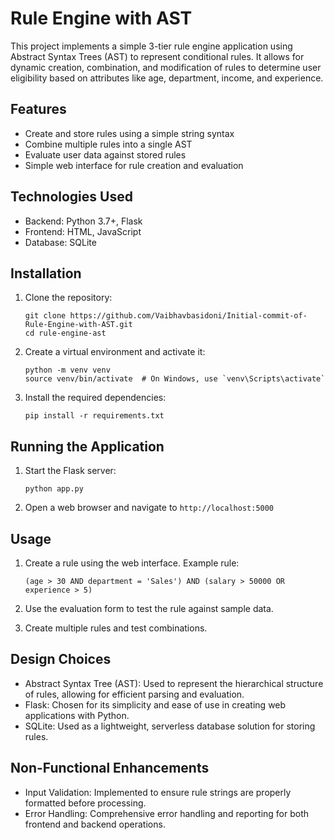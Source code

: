 
# Rule Engine with AST

This project implements a simple 3-tier rule engine application using Abstract Syntax Trees (AST) to represent conditional rules. It allows for dynamic creation, combination, and modification of rules to determine user eligibility based on attributes like age, department, income, and experience.

## Features

- Create and store rules using a simple string syntax
- Combine multiple rules into a single AST
- Evaluate user data against stored rules
- Simple web interface for rule creation and evaluation

## Technologies Used

- Backend: Python 3.7+, Flask
- Frontend: HTML, JavaScript
- Database: SQLite

## Installation

1. Clone the repository:
   ```
   git clone https://github.com/Vaibhavbasidoni/Initial-commit-of-Rule-Engine-with-AST.git
   cd rule-engine-ast
   ```

2. Create a virtual environment and activate it:
   ```
   python -m venv venv
   source venv/bin/activate  # On Windows, use `venv\Scripts\activate`
   ```

3. Install the required dependencies:
   ```
   pip install -r requirements.txt
   ```

## Running the Application

1. Start the Flask server:
   ```
   python app.py
   ```

2. Open a web browser and navigate to `http://localhost:5000`

## Usage

1. Create a rule using the web interface. Example rule:
   ```
   (age > 30 AND department = 'Sales') AND (salary > 50000 OR experience > 5)
   ```

2. Use the evaluation form to test the rule against sample data.

3. Create multiple rules and test combinations.

## Design Choices

- Abstract Syntax Tree (AST): Used to represent the hierarchical structure of rules, allowing for efficient parsing and evaluation.
- Flask: Chosen for its simplicity and ease of use in creating web applications with Python.
- SQLite: Used as a lightweight, serverless database solution for storing rules.

## Non-Functional Enhancements

- Input Validation: Implemented to ensure rule strings are properly formatted before processing.
- Error Handling: Comprehensive error handling and reporting for both frontend and backend operations.


